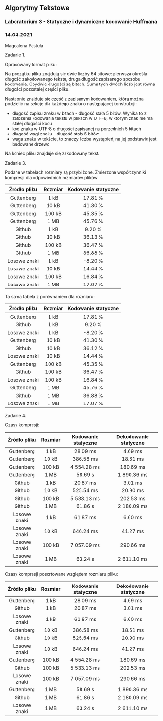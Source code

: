 ## Algorytmy Tekstowe
### Laboratorium 3 - Statyczne i dynamiczne kodowanie Huffmana
### 14.04.2021
Magdalena Pastuła

Zadanie 1.

Opracowany format pliku:

Na początku pliku znajdują się dwie liczby 64 bitowe: pierwsza określa długość zakodowanego tekstu, druga długość zapisanego sposobu kodowania. Obydwie długości są bitach. Suma tych dwóch liczb jest równa długości pozostałej części pliku.

Następnie znajduje się część z zapisanym kodowaniem, którą można podzielić na sekcje dla każdego znaku o następującej konstrukcji:
- długość zapisu znaku w bitach - długość stała 5 bitów. Wynika to z założenia kodowania tekstu w plikach w UTF-8, w którym znak nie ma stałej długości kodu
- kod znaku w UTF-8 o długości zapisanej na porzednich 5 bitach
- długość wagi znaku - długość stała 5 bitów
- waga znaku w tekście, to znaczy liczba wystąpień, na jej podstawie jest budowane drzewo

Na koniec pliku znajduje się zakodowany tekst.

Zadanie 3. 

Podane w tabelach rozmiary są przybliżone.
Zmierzone współczynniki kompresji dla odpowiednich rozmiarów plików:

| Źródło pliku | Rozmiar | Kodowanie statyczne |
| :---: | :---: | :---: |
| Guttenberg | 1 kB | 17.81 % |
| Guttenberg | 10 kB | 41.30 % |
| Guttenberg | 100 kB | 45.35 % |
| Guttenberg | 1 MB | 45.76 % |
| Github | 1 kB | 9.20 % |
| Github | 10 kB | 36.13 % |
| Github | 100 kB | 36.47 % |
| Github | 1 MB | 36.88 % |
| Losowe znaki | 1 kB | -8.20 % |
| Losowe znaki | 10 kB | 14.44 % |
| Losowe znaki | 100 kB | 16.84 % |
| Losowe znaki | 1 MB | 17.07 % |

Ta sama tabela z porównaniem dla rozmiaru:

| Źródło pliku | Rozmiar | Kodowanie statyczne |
| :---: | :---: | :---: |
| Guttenberg | 1 kB | 17.81 % |
| Github | 1 kB | 9.20 % |
| Losowe znaki | 1 kB | -8.20 % |
| Guttenberg | 10 kB | 41.30 % |
| Github | 10 kB | 36.12 % |
| Losowe znaki | 10 kB | 14.44 % |
| Guttenberg | 100 kB | 45.35 % |
| Github | 100 kB | 36.47 % |
| Losowe znaki | 100 kB | 16.84 % |
| Guttenberg | 1 MB | 45.76 % |
| Github | 1 MB | 36.88 % |
| Losowe znaki | 1 MB | 17.07 % |

Zadanie 4.

Czasy kompresji:

| Źródło pliku | Rozmiar | Kodowanie statyczne | Dekodowanie statyczne |
| :---: | :---: | :---: | :---: |
| Guttenberg | 1 kB | 28.09 ms | 4.69 ms |
| Guttenberg | 10 kB | 386.58 ms | 18.61 ms |
| Guttenberg | 100 kB | 4 554.28 ms | 180.69 ms |
| Guttenberg | 1 MB | 58.69 s | 1 890.36 ms |
| Github | 1 kB | 20.87 ms | 3.01 ms |
| Github | 10 kB | 525.54 ms | 20.90 ms |
| Github | 100 kB | 5 533.13 ms | 202.53 ms |
| Github | 1 MB | 61.86 s | 2 180.09 ms |
| Losowe znaki | 1 kB | 61.87 ms | 6.60 ms |
| Losowe znaki | 10 kB | 646.24 ms | 41.27 ms |
| Losowe znaki | 100 kB | 7 057.09 ms | 290.66 ms |
| Losowe znaki | 1 MB | 63.24 s | 2 611.10 ms |


Czasy kompresji posortowane względem rozmiaru pliku:

| Źródło pliku | Rozmiar | Kodowanie statyczne | Dekodowanie statyczne |
| :---: | :---: | :---: | :---: |
| Guttenberg | 1 kB | 28.09 ms | 4.69 ms |
| Github | 1 kB | 20.87 ms | 3.01 ms |
| Losowe znaki | 1 kB | 61.87 ms | 6.60 ms |
| Guttenberg | 10 kB | 386.58 ms | 18.61 ms |
| Github | 10 kB | 525.54 ms | 20.90 ms |
| Losowe znaki | 10 kB | 646.24 ms | 41.27 ms |
| Guttenberg | 100 kB | 4 554.28 ms | 180.69 ms |
| Github | 100 kB | 5 533.13 ms | 202.53 ms |
| Losowe znaki | 100 kB | 7 057.09 ms | 290.66 ms |
| Guttenberg | 1 MB | 58.69 s | 1 890.36 ms |
| Github | 1 MB | 61.86 s | 2 180.09 ms |
| Losowe znaki | 1 MB | 63.24 s | 2 611.10 ms |


